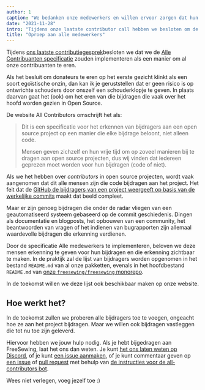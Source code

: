 ```yaml
---
author: 1
caption: "We bedanken onze medewerkers en willen ervoor zorgen dat hun bijdragen de eer krijgen die ze verdienen"
date: "2021-11-28"
intro: "Tijdens onze laatste contributor call hebben we besloten om de All Contributors specificatie te implementeren als een manier om al onze contribuanten te eren."
title: "Oproep aan alle medewerkers"
---
```


Tijdens [ons laatste contributiegesprek](https://github.com/freesewing/freesewing/issues/1514)besloten we dat we de [Alle Contribuanten specificatie](https://allcontributors.org/) zouden implementeren als een manier om al onze contribuanten te eren.

Als het besluit om donateurs te eren op het eerste gezicht klinkt als een soort egoïstische onzin, dan kan ik je geruststellen dat er geen risico is op ontwrichte schouders door onszelf een schouderklopje te geven. In plaats daarvan gaat het (ook) om het eren van die bijdragen die vaak over het hoofd worden gezien in Open Source.

De website All Contributors omschrijft het als:

> Dit is een specificatie voor het erkennen van bijdragers aan een open source project op een manier die elke bijdrage beloont, niet alleen code.
> 
> Mensen geven zichzelf en hun vrije tijd om op zoveel manieren bij te dragen aan open source projecten, dus wij vinden dat iedereen geprezen moet worden voor hun bijdragen (code of niet).

Als we het hebben over *contributors* in open source projecten, wordt vaak aangenomen dat dit alle mensen zijn die code bijdragen aan het project. Het feit dat de [GitHub de bijdragers van een project weergeeft op basis van de werkelijke commits](https://github.com/freesewing/freesewing/graphs/contributors) maakt dat beeld compleet.

Maar er zijn genoeg bijdragen die onder de radar vliegen van een geautomatiseerd systeem gebaseerd op de commit geschiedenis. Dingen als documentatie en blogposts, het opbouwen van een community, het beantwoorden van vragen of het indienen van bugrapporten zijn allemaal waardevolle bijdragen die erkenning verdienen.

Door de specificatie Alle medewerkers te implementeren, beloven we deze mensen erkenning te geven voor hun bijdragen en die erkenning zichtbaar te maken. In de praktijk zal de lijst van bijdragers worden opgenomen in het bestand `README.md` van al onze pakketten, evenals in het hoofdbestand `README.md` van [onze `freesewing/freesewing` monorepo](https://github.com/freesewing/freesewing).

In de toekomst willen we deze lijst ook beschikbaar maken op onze website.

## Hoe werkt het?

In de toekomst zullen we proberen alle bijdragers toe te voegen, ongeacht hoe ze aan het project bijdragen. Maar we willen ook bijdragen vastleggen die tot nu toe zijn geleverd.

Hiervoor hebben we jouw hulp nodig. Als je hebt bijgedragen aan FreeSewing, laat het ons dan weten. Je kunt [het ons laten weten op Discord](https://discord.freesewing.org/), of je kunt [een issue aanmaken](https://github.com/freesewing/freesewing/issues/new?assignees=joostdecock&labels=%F0%9F%92%9C+all+contributors&template=all-contributors.md&title=All+Contributors%3A+Please+add+%28username+here%29), of je kunt commentaar geven op [een issue](https://github.com/freesewing/freesewing/issues) of [pull request](https://github.com/freesewing/freesewing/pulls) met behulp van [de instructies voor de all-contributors bot](https://allcontributors.org/docs/en/bot/usage).


Wees niet verlegen, voeg jezelf toe :)
